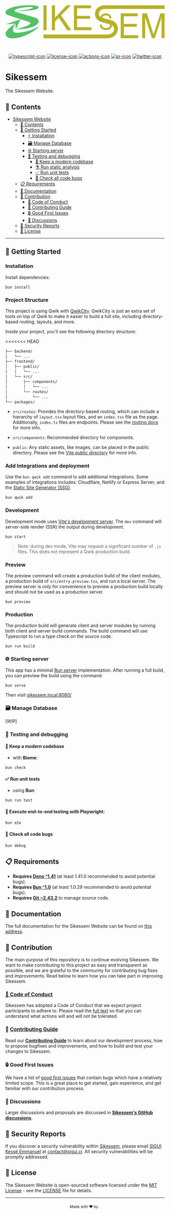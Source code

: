 <div align="center">

[![sikessem-logo]][sikessem-link]

<br>

[![typescript-icon]][typescript-link]
[![license-icon]][license-link]
[![actions-icon]][actions-link]
[![pr-icon]][pr-link]
[![twitter-icon]][twitter-link]

</div>

# Sikessem

The Sikessem Website.

## 🔖 Contents

-   [Sikessem Website](#sikessem-website)
    -   [🔖 Contents](#-contents)
    -   [🎉 Getting Started](#-getting-started)
        -   [⚡️ Installation](#️-installation)
        -   [🗃️ Manage Database](#️-manage-database)
        -   [🌐 Starting server](#-starting-server)
        -   [🧪 Testing and debugging](#-testing-and-debugging)
            -   [🧹 Keep a modern codebase](#-keep-a-modern-codebase)
            -   [⚗️ Run static analysis](#️-run-static-analysis)
            -   [✅ Run unit tests](#-run-unit-tests)
            -   [🐛 Check all code bugs](#-check-all-code-bugs)
    -   [📋 Requirements](#-requirements)
    -   [📖 Documentation](#-documentation)
    -   [👏 Contribution](#-contribution)
        -   [👷 Code of Conduct](#-code-of-conduct)
        -   [👥 Contributing Guide](#-contributing-guide)
        -   [🔒️ Good First Issues](#️-good-first-issues)
        -   [💬 Discussions](#-discussions)
    -   [🔐 Security Reports](#-security-reports)
    -   [📄 License](#-license)

---

## 🎉 Getting Started

### Installation

Install dependencies:

```shell
bun install
```

### Project Structure

This project is using Qwik with [QwikCity](https://qwik.builder.io/qwikcity/overview/). QwikCity is just an extra set of tools on top of Qwik to make it easier to build a full site, including directory-based routing, layouts, and more.

Inside your project, you'll see the following directory structure:

<<<<<<< HEAD
```
├── backend/
│   └── ...
├── frontend/
│   ├── public/
│   │   └── ...
│   └── src/
│       ├── components/
│       │   └── ...
│       └── routes/
│           └── ...
└── packages/
```

- `src/routes`: Provides the directory-based routing, which can include a hierarchy of `layout.tsx` layout files, and an `index.tsx` file as the page. Additionally, `index.ts` files are endpoints. Please see the [routing docs](https://qwik.builder.io/qwikcity/routing/overview/) for more info.

- `src/components`: Recommended directory for components.

- `public`: Any static assets, like images, can be placed in the public directory. Please see the [Vite public directory](https://vitejs.dev/guide/assets.html#the-public-directory) for more info.

### Add Integrations and deployment

Use the `bun qwik add` command to add additional integrations. Some examples of integrations includes: Cloudflare, Netlify or Express Server, and the [Static Site Generator (SSG)](https://qwik.builder.io/qwikcity/guides/static-site-generation/).

```shell
bun qwik add
```

### Development

Development mode uses [Vite's development server](https://vitejs.dev/). The `dev` command will server-side render (SSR) the output during development.

```shell
bun start
```

> Note: during dev mode, Vite may request a significant number of `.js` files. This does not represent a Qwik production build.

### Preview

The preview command will create a production build of the client modules, a production build of `src/entry.preview.tsx`, and run a local server. The preview server is only for convenience to preview a production build locally and should not be used as a production server.

```shell
bun preview
```

### Production

The production build will generate client and server modules by running both client and server build commands. The build command will use Typescript to run a type check on the source code.

```shell
bun run build
```

### 🌐 Starting server

This app has a minimal [Bun server](https://bun.sh/docs/api/http) implementation. After running a full build, you can preview the build using the command:

```shell
bun serve
```

Then visit [sikessem.local:8080/](sikessem.local:8080/)

### 🗃️ Manage Database

[WIP]

### 🧪 Testing and debugging

#### 🧹 Keep a modern codebase

-   with **Biome**:

```shell
bun check
```

#### ✅ Run unit tests

-   using **Bun**:

```shell
bun run test
```

#### 🚀 Execute end-to-end testing with **Playwright**:

```shell
bun e2e
```

#### 🐛 Check all code bugs

```shell
bun debug
```

## 📋 Requirements

-   **Requires [Deno ^1.41](https://deno.land/)** (at least 1.41.0 recommended to avoid potential bugs).
-   **Requires [Bun ^1.0](https://bun.sh/)** (at least 1.0.29 recommended to avoid potential bugs).
-   **Requires [Git ~2.43.2](https://git-scm.com/)** to manage source code.

## 📖 Documentation

The full documentation for the Sikessem Website can be found on [this address][docs-link].

## 👏 Contribution

The main purpose of this repository is to continue evolving Sikessem. We want to make contributing to this project as easy and transparent as possible, and we are grateful to the community for contributing bug fixes and improvements. Read below to learn how you can take part in improving Sikessem.

### [👷 Code of Conduct][conduct-link]

Sikessem has adopted a Code of Conduct that we expect project participants to adhere to.
Please read the [full text][conduct-link] so that you can understand what actions will and will not be tolerated.

### 👥 [Contributing Guide][pr-link]

Read our [**Contributing Guide**][pr-link] to learn about our development process, how to propose bugfixes and improvements, and how to build and test your changes to Sikessem.

### 🔒️ Good First Issues

We have a list of [good first issues][gfi] that contain bugs which have a relatively limited scope. This is a great place to get started, gain experience, and get familiar with our contribution process.

### 💬 Discussions

Larger discussions and proposals are discussed in [**Sikessem's GitHub discussions**][discuss-link].

## 🔐 Security Reports

If you discover a security vulnerability within [Sikessem](https://sikessem.com), please email [SIGUI Kessé Emmanuel](https://github.com/siguici) at [contact@sigui.ci](mailto:contact@sigui.ci). All security vulnerabilities will be promptly addressed.

## 📄 License

The Sikessem Website is open-sourced software licensed under the [MIT License](https://opensource.org/licenses/MIT) - see the [LICENSE][license-link] file for details.

---

<div align="center"><sub>Made with ❤︎ by <a href="https://twitter.com/intent/follow?screen_name=siguici" style="content:url(https://img.shields.io/twitter/follow/siguici.svg?label=@siguici);margin-bottom:-6px">@siguici</a>.</sub></div>

[sikessem-logo]: https://github.com/sikessem/art/blob/HEAD/images/sikessem.svg
[sikessem-link]: https://github.com/sikessem 'Sikessem'
[typescript-icon]: https://img.shields.io/badge/TypeScript-294E80.svg?logo=typescript
[typescript-link]: https://github.com/sikessem/sikessem.com/search?l=typescript 'TypeScript code'
[actions-icon]: https://github.com/sikessem/sikessem.com/workflows/CI/badge.svg
[actions-link]: https://github.com/sikessem/sikessem.com/actions 'Sikessem Web App status'
[pr-icon]: https://img.shields.io/badge/PRs-welcome-brightgreen.svg?color=brightgreen
[pr-link]: https://github.com/sikessem/.github/blob/HEAD/CONTRIBUTING.md 'PRs welcome!'
[twitter-icon]: https://img.shields.io/twitter/follow/sikessem_tweets.svg?label=@sikessem_tweets
[twitter-link]: https://twitter.com/intent/follow?screen_name=sikessem_tweets 'Ping Sikessem'
[license-icon]: https://img.shields.io/badge/license-MIT-blue.svg
[license-link]: https://github.com/sikessem/sikessem.com/blob/HEAD/LICENSE 'Sikessem Web App License'
[conduct-link]: https://github.com/sikessem/sikessem.com/blob/HEAD/CODE_OF_CONDUCT.md
[discuss-link]: https://github.com/orgs/sikessem/discussions
[docs-link]: https://github.com/sikessem/sikessem.com#readme 'Sikessem Web App Documentation'
[gfi]: https://github.com/sikessem/sikessem.com/labels/good%20first%20issue
[typescript-home]: https://www.typescriptlang.org 'TypeScript'
[tailwindcss-home]: https://tailwindcss.com 'TailwindCSS'
[vitejs-home]: https://vitejs.dev 'Vite.js'
[biome-home]: https://biomejs.dev 'Biome'
[bun-home]: https://bun.sh 'Bun'
